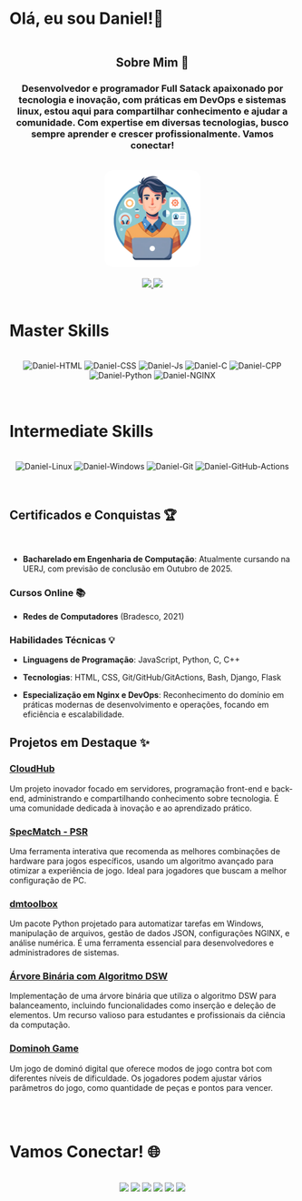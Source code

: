 
# Olá, eu sou Daniel!👋

<div align="center" style="display: flex; flex-direction: row; flex-wrap: wrap; justify-content: center; align-items: center;">

<div style="max-width: 500px;">

## Sobre Mim 📖

### Desenvolvedor e programador Full Satack apaixonado por tecnologia e inovação, com práticas em DevOps e sistemas linux, estou aqui para compartilhar conhecimento e ajudar a comunidade. Com expertise em diversas tecnologias, busco sempre aprender e crescer profissionalmente. Vamos conectar!
<br>
</div>

<div>
<img alt="Daniel-pic" height="170" style="border-radius:15px;" src="./dmavatar.png">
</div>
<br>
</div><br>


<div style="display: inline_block" align="center">
  <a href="https://github.com/DanielMelloo">
  <img height="180em" src="https://github-readme-stats.vercel.app/api?username=DanielMelloo&show_icons=true&theme=dracula&include_all_commits=true&count_private=true"/>
  <img height="180em" src="https://github-readme-stats.vercel.app/api/top-langs/?username=DanielMelloo&layout=compact&langs_count=7&theme=dracula"/>
  </a>
</div><br>

  # Master Skills

<div align="center" style="display: inline_block"><br>
  <img height="70" width="auto" alt="Daniel-HTML" src="https://cdn.jsdelivr.net/gh/devicons/devicon@latest/icons/html5/html5-original.svg" />
  <img height="70" width="auto" alt="Daniel-CSS" src="https://cdn.jsdelivr.net/gh/devicons/devicon@latest/icons/css3/css3-original.svg" />
  <img height="70" width="auto" alt="Daniel-Js" src="https://cdn.jsdelivr.net/gh/devicons/devicon@latest/icons/javascript/javascript-original.svg" />
  <img height="70" width="auto" alt="Daniel-C" src="https://cdn.jsdelivr.net/gh/devicons/devicon@latest/icons/c/c-original.svg" />
  <img height="70" width="auto" alt="Daniel-CPP" src="https://cdn.jsdelivr.net/gh/devicons/devicon@latest/icons/cplusplus/cplusplus-original.svg"/>
  <img height="70" width="auto" alt="Daniel-Python"  src="https://cdn.jsdelivr.net/gh/devicons/devicon@latest/icons/python/python-original.svg" />
  <img height="70" width="auto" alt="Daniel-NGINX" src="https://cdn.jsdelivr.net/gh/devicons/devicon@latest/icons/nginx/nginx-original.svg" />
  <!-- <img align="center" height="70" width="auto" alt="Daniel-Flask"  src="https://cdn.jsdelivr.net/gh/devicons/devicon@latest/icons/flask/flask-original.svg" /> -->
  <!-- <img align="center" height="70" width="auto" alt="Daniel-SQL" src="https://cdn.jsdelivr.net/gh/devicons/devicon@latest/icons/azuresqldatabase/azuresqldatabase-original.svg" /> -->
  <!-- <img align="center" height="70" width="auto" alt="Daniel-Django"  src="https://cdn.jsdelivr.net/gh/devicons/devicon@latest/icons/django/django-plain-wordmark.svg" /> -->
  <!-- <img align="center" height="70" width="auto" alt="Daniel-bash" src="https://cdn.jsdelivr.net/gh/devicons/devicon@latest/icons/bash/bash-original.svg" />
           -->
</div><br><br>

  # Intermediate Skills

<div align="center" style="display: inline_block"><br>
  <img height="70" width="auto" alt="Daniel-Linux" src="https://cdn.jsdelivr.net/gh/devicons/devicon@latest/icons/linux/linux-original.svg" />
  <img height="70" width="auto" alt="Daniel-Windows" src="https://cdn.jsdelivr.net/gh/devicons/devicon@latest/icons/windows11/windows11-original.svg" />
  <img height="70" width="auto" alt="Daniel-Git" src="https://cdn.jsdelivr.net/gh/devicons/devicon@latest/icons/git/git-plain.svg" />
  <img  height="70" width="auto" alt="Daniel-GitHub-Actions" src="https://cdn.jsdelivr.net/gh/devicons/devicon@latest/icons/githubactions/githubactions-plain.svg" />
  <!-- git hub pages -->  
</div><br><br>

## Certificados e Conquistas 🏆

<br>

- **Bacharelado em Engenharia de Computação**: Atualmente cursando na UERJ, com previsão de conclusão em Outubro de 2025.

### Cursos Online 📚

- **Redes de Computadores** (Bradesco, 2021)

### Habilidades Técnicas 💡

- **Linguagens de Programação**: JavaScript, Python, C, C++

- **Tecnologias**: HTML, CSS, Git/GitHub/GitActions, Bash, Django, Flask

- **Especialização em Nginx e DevOps**: Reconhecimento do domínio em práticas modernas de desenvolvimento e operações, focando em eficiência e escalabilidade.

## Projetos em Destaque ✨

### [CloudHub](https://danielmelloo.github.io/CloudHub/)
Um projeto inovador focado em servidores, programação front-end e back-end, administrando e compartilhando conhecimento sobre tecnologia. É uma comunidade dedicada à inovação e ao aprendizado prático.

### [SpecMatch - PSR](https://github.com/DanielMelloo/SpecMatch)
Uma ferramenta interativa que recomenda as melhores combinações de hardware para jogos específicos, usando um algoritmo avançado para otimizar a experiência de jogo. Ideal para jogadores que buscam a melhor configuração de PC. 

### [dmtoolbox](https://github.com/DanielMelloo/dmtoolbox)
Um pacote Python projetado para automatizar tarefas em Windows, manipulação de arquivos, gestão de dados JSON, configurações NGINX, e análise numérica. É uma ferramenta essencial para desenvolvedores e administradores de sistemas. 

### [Árvore Binária com Algoritmo DSW](https://github.com/DanielMelloo/Arvore-Binaria-DSW)
Implementação de uma árvore binária que utiliza o algoritmo DSW para balanceamento, incluindo funcionalidades como inserção e deleção de elementos. Um recurso valioso para estudantes e profissionais da ciência da computação. 

### [Dominoh Game](https://github.com/DanielMelloo/Domino-game?tab=readme-ov-file)
Um jogo de dominó digital que oferece modos de jogo contra bot com diferentes níveis de dificuldade. Os jogadores podem ajustar vários parâmetros do jogo, como quantidade de peças e pontos para vencer. 

<br><br>

  # Vamos Conectar! 🌐

<div align="center" style="display: inline_block"> <br>
  <a href="#"target="_blank"><img src="https://img.shields.io/badge/YouTube-FF0000?style=for-the-badge&logo=youtube&logoColor=white" target="_blank"></a>
  <a href="https://www.instagram.com/engenheiro_nao_dorme" target="_blank"><img src="https://img.shields.io/badge/-Instagram-%23E4405F?style=for-the-badge&logo=instagram&logoColor=white" target="_blank"></a>
 	<a href="#" target="_blank"><img src="https://img.shields.io/badge/Twitch-9146FF?style=for-the-badge&logo=twitch&logoColor=white" target="_blank"></a>
  <a href="https://discord.com/invite/RR2uHj2CSj" target="_blank"><img src="https://img.shields.io/badge/Discord-7289DA?style=for-the-badge&logo=discord&logoColor=white" target="_blank"></a> 
  <a href="mailto:danielmello.nfa@gmail.com"><img src="https://img.shields.io/badge/-Gmail-%23333?style=for-the-badge&logo=gmail&logoColor=white"></a>
  <a href="https://www.linkedin.com/in/daniel-melloo-/" target="_blank"><img src="https://img.shields.io/badge/-LinkedIn-%230077B5?style=for-the-badge&logo=linkedin&logoColor=white"></a> 
</div>

 


<!-- ![Snake animation](https://github.com/DanielMelloo/danielmelloo/blob/output/github-contribution-grid-snake.svg) -->

<!-- 
<a href="https://github.com/devicons/devicon/releases">
    <img alt="GitHub release (latest by semver)" src="https://img.shields.io/github/v/release/devicons/devicon?color=%2360be86&label=Latest%20release&style=for-the-badge&sort=semver">
</a>

<a href="/LICENSE">
    <img alt="GitHub" src="https://img.shields.io/github/license/devicons/devicon?color=%2360be86&style=for-the-badge">
</a>
<a href="https://github.com/devicons/devicon/graphs/contributors">
    <img alt="GitHub contributors" src="https://img.shields.io/github/contributors-anon/devicons/devicon?color=%2360be86&style=for-the-badge">
</a> -->


